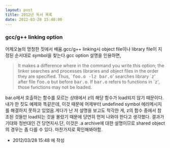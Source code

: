 ```yaml
---
layout: post
title: 2012년 독서 목록
date: 2012-03-28 15:48:00
---
```


### gcc/g++ linking option


어제오늘의 멍청한 짓에서 배움.gcc/g++ linking시 object file이나 library file이 지정된 순서대로 symbol을 찾는다.gcc option 설명을 인용하면,
<blockquote>It makes a difference where in the command you write this option; the linker searches and processes libraries and object files in the order they are specified. Thus, `<samp><span class="samp">foo.o -lz bar.o</span></samp>' searches library `<samp><span class="samp">z</span></samp>' after file <samp><span class="file">foo.o</span></samp> but before <samp><span class="file">bar.o</span></samp>. If <samp><span class="file">bar.o</span></samp> refers to functions in `<samp><span class="samp">z</span></samp>', those functions may not be loaded.</blockquote>
bar.o에서 호출하는 함수를 모르는 상태에서 z의 해당 함수가 load되지 않기 때문이다. 내가 한 짓도 예제와 똑같은데, 이것 때문에 어제부터 undefined symbol 에러메시지를 해결하지 못하고 있었음.게다가 난 저 설명을 보고도 착각한 게, z의 함수 중에서 참조된 것들만 load되는 것을 몰랐기 때문에 당연히 먼저 나와야 한다고 생각했다. 결과가 기대와 정반대인 건 당연지사.단, 이것은 .a archive에 대한 설명이므로 shared object의 경우는 좀 다를 수 있다. 마찬가지로 확인해봐야함.




- 2012/03/28 15:48 에 작성